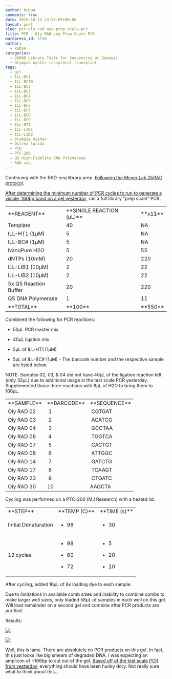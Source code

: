```yaml
---
author: kubu4
comments: true
date: 2015-10-13 23:57:07+00:00
layout: post
slug: pcr-oly-rad-seq-prep-scale-pcr
title: PCR - Oly RAD-seq Prep Scale PCR
wordpress_id: 1730
author:
  - kubu4
categories:
  - 2bRAD Library Tests for Sequencing at Genewiz
  - Olympia oyster reciprocal transplant
tags:
  - gel
  - ILL-BC1
  - ILL-BC10
  - ILL-BC2
  - ILL-BC3
  - ILL-BC4
  - ILL-BC5
  - ILL-BC6
  - ILL-BC7
  - ILL-BC8
  - ILL-BC9
  - ILL-HT1
  - ILL-LIB1
  - ILL-LIB2
  - olympia oyster
  - Ostrea lurida
  - PCR
  - PTC-200
  - Q5 High-Fidelity DNA Polymerase
  - RAD-seq
---
```


Continuing with the RAD-seq library prep. [Following the Meyer Lab 2bRAD protocol](httpss://github.com/sr320/LabDocs/blob/master/protocols/External_Protocols/2bRAD_11Aug2015.pdf).

[After determining the minimum number of PCR cycles to run to generate a visible, 166bp band on a gel yesterday](2015/10/12/pcr-oly-rad-seq-test-scale-pcr-3.html), ran a full library "prep scale" PCR.



<table >
<tbody >
<tr >

<td >**REAGENT**
</td>

<td >**SINGLE REACTION (μL)**
</td>

<td >**x11**
</td>
</tr>
<tr >

<td >Template
</td>

<td >40
</td>

<td >NA
</td>
</tr>
<tr >

<td >ILL-HT1 (1μM)
</td>

<td >5
</td>

<td >NA
</td>
</tr>
<tr >

<td >ILL-BC# (1μM)
</td>

<td >5
</td>

<td >NA
</td>
</tr>
<tr >

<td >NanoPure H2O
</td>

<td >5
</td>

<td >55
</td>
</tr>
<tr >

<td >dNTPs (10mM)
</td>

<td >20
</td>

<td >220
</td>
</tr>
<tr >

<td >ILL-LIB1 (10μM)
</td>

<td >2
</td>

<td >22
</td>
</tr>
<tr >

<td >ILL-LIB2 (10μM)
</td>

<td >2
</td>

<td >22
</td>
</tr>
<tr >

<td >5x Q5 Reaction Buffer
</td>

<td >20
</td>

<td >220
</td>
</tr>
<tr >

<td >Q5 DNA Polymerase
</td>

<td >1
</td>

<td >11
</td>
</tr>
<tr >

<td >**TOTAL**
</td>

<td >**100**
</td>

<td >**550**
</td>
</tr>
</tbody>
</table>



Combined the following for PCR reactions:




    
  * 50μL PCR master mix

    
  * 40μL ligation mix

    
  * 5μL of ILL-HT1 (1μM)

    
  * 5μL of ILL-BC# (1μM) - The barcode number and the respective sample are listed below.



NOTE: Samples 02, 03, & 04 did not have 40μL of the ligation reaction left (only 32μL) due to additional usage in the test scale PCR yesterday. Supplemented those three reactions with 8μL of H2O to bring them to 100μL.



<table >
<tbody >
<tr >

<td >**SAMPLE**
</td>

<td >**BARCODE**
</td>

<td >**SEQUENCE**
</td>
</tr>
<tr >

<td >Oly RAD 02
</td>

<td > 1
</td>

<td > CGTGAT
</td>
</tr>
<tr >

<td >Oly RAD 03
</td>

<td > 2
</td>

<td > ACATCG
</td>
</tr>
<tr >

<td >Oly RAD 04
</td>

<td > 3
</td>

<td > GCCTAA
</td>
</tr>
<tr >

<td >Oly RAD 06
</td>

<td > 4
</td>

<td > TGGTCA
</td>
</tr>
<tr >

<td >Oly RAD 07
</td>

<td > 5
</td>

<td > CACTGT
</td>
</tr>
<tr >

<td >Oly RAD 08
</td>

<td > 6
</td>

<td > ATTGGC
</td>
</tr>
<tr >

<td >Oly RAD 14
</td>

<td > 7
</td>

<td > GATCTG
</td>
</tr>
<tr >

<td >Oly RAD 17
</td>

<td > 8
</td>

<td > TCAAGT
</td>
</tr>
<tr >

<td >Oly RAD 23
</td>

<td > 9
</td>

<td > CTGATC
</td>
</tr>
<tr >

<td >Oly RAD 30
</td>

<td >10
</td>

<td >AAGCTA
</td>
</tr>
</tbody>
</table>



Cycling was performed on a PTC-200 (MJ Research) with a heated lid:

<table >
<tbody >
<tr >

<td >**STEP**
</td>

<td >**TEMP (C)**
</td>

<td >**TIME (s)**
</td>
</tr>
<tr >

<td >Initial Denaturation
</td>

<td >



    
  * 98



</td>

<td >



    
  * 30



</td>
</tr>
<tr >

<td >12 cycles
</td>

<td >



    
  * 98

    
  * 60

    
  * 72



</td>

<td >



    
  * 5

    
  * 20

    
  * 10



</td>
</tr>
</tbody>
</table>



After cycling, added 16μL of 6x loading dye to each sample.

Due to limitations in available comb sizes and inability to combine combs to make larger well sizes, only loaded 58μL of samples in each well on this gel. Will load remainder on a second gel and combine after PCR products are purified.

Results:

[![](httpss://raw.githubusercontent.com/sr320/LabDocs/master/protocols/Commercial_Protocols/ThermoFisher_OgeneRuler_DNA_Ladder_Mix_F100439.jpg)](https://raw.githubusercontent.com/sr320/LabDocs/master/protocols/Commercial_Protocols/ThermoFisher_OgeneRuler_DNA_Ladder_Mix_F100439.jpg)

[![](https://eagle.fish.washington.edu/Arabidopsis/20151013_gel_Oly_RAD_prep_scale_PCR.jpg)](http://eagle.fish.washington.edu/Arabidopsis/20151013_gel_Oly_RAD_prep_scale_PCR.jpg)



Well, this is lame. There are absolutely no PCR products on this gel. In fact, this just looks like big smears of degraded DNA. I was expecting an amplicon of ~166bp to cut out of the gel. [Based off of the test scale PCR from yesterday](2015/10/12/pcr-oly-rad-seq-test-scale-pcr-3.html), everything should have been hunky dory. Not really sure what to think about this...
